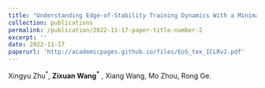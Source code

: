 ```yaml
---
title: "Understanding Edge-of-Stability Training Dynamics With a Minimalist Example"
collection: publications
permalink: /publication/2022-11-17-paper-title-number-2
excerpt: ''
date: 2022-11-17
paperurl: 'http://academicpages.github.io/files/EoS_tex_ICLRv2.pdf'
---
```

Xingyu Zhu$^*$, **Zixuan Wang$^*$** , Xiang Wang, Mo Zhou, Rong Ge.